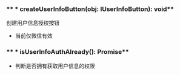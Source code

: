 ### ** * createUserInfoButton(obj: IUserInfoButton): void**
创建用户信息授权按钮
* 当前仅微信有效


### ** * isUserInfoAuthAlready(): Promise**
- 判断是否拥有获取用户信息的权限

